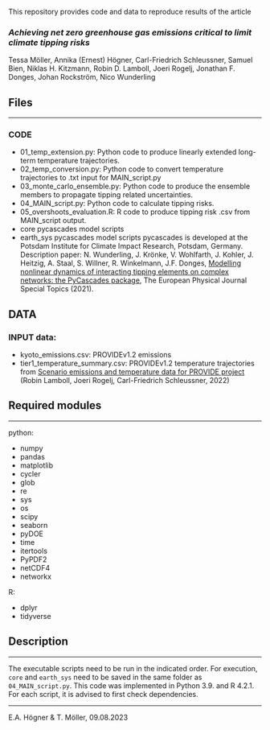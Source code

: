 This repository provides code and data to reproduce results of the article
### *Achieving net zero greenhouse gas emissions critical to limit climate tipping risks*

Tessa Möller, Annika (Ernest) Högner, Carl-Friedrich Schleussner, Samuel Bien, Niklas H. Kitzmann, Robin D. Lamboll, Joeri Rogelj, Jonathan F. Donges, Johan Rockström, Nico Wunderling

## Files
_______________

### CODE
*  01_temp_extension.py:			    Python code to produce linearly extended long-term temperature trajectories.
*  02_temp_conversion.py:			    Python code to convert temperature trajectories to .txt input for MAIN_script.py
*  03_monte_carlo_ensemble.py:		Python code to produce the ensemble members to propagate tipping related uncertainties.
*  04_MAIN_script.py:				      Python code to calculate tipping risks.
*  05_overshoots_evaluation.R:		R code to produce tipping risk .csv from MAIN_script output.
*  core                           pycascades model scripts
*  earth_sys                      pycascades model scripts
pycascades is developed at the Potsdam Institute for Climate Impact Research, Potsdam, Germany.
Description paper: N. Wunderling, J. Krönke, V. Wohlfarth, J. Kohler, J. Heitzig, A. Staal, S. Willner, R. Winkelmann, J.F. Donges, [Modelling nonlinear dynamics of interacting tipping elements on complex networks: the PyCascades package](https://link.springer.com/article/10.1140/epjs/s11734-021-00155-4), The European Physical Journal Special Topics (2021).

## DATA
### INPUT data:
*  kyoto_emissions.csv:				    PROVIDEv1.2 emissions
*  tier1_temperature_summary.csv:	PROVIDEv1.2 temperature trajectories
from [Scenario emissions and temperature data for PROVIDE project](https://zenodo.org/record/7194542) (Robin Lamboll, Joeri Rogelj, Carl-Friedrich Schleussner, 2022)

## Required modules
_______________

python:
* numpy
* pandas
* matplotlib
* cycler
* glob
* re
* sys
* os
* scipy
* seaborn
* pyDOE
* time
* itertools
* PyPDF2
* netCDF4
* networkx

R:
* dplyr
* tidyverse


## Description
_______________

The executable scripts need to be run in the indicated order. For execution, `core` and `earth_sys` need to be saved in the same folder as `04_MAIN_script.py`.
This code was implemented in Python 3.9. and R 4.2.1. For each script, it is advised to first check dependencies. 

_________________________
E.A. Högner & T. Möller, 09.08.2023
